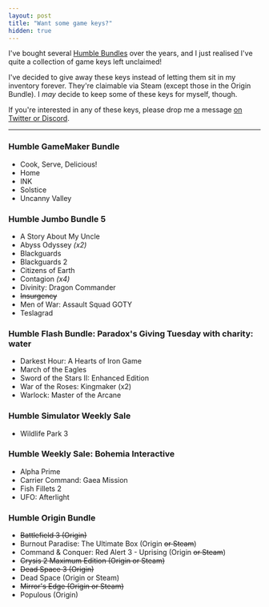 ```yaml
---
layout: post
title: "Want some game keys?"
hidden: true
---
```


I've bought several [Humble Bundles](https://www.humblebundle.com/) over the years, and I just realised I've quite a collection of game keys left unclaimed!

I've decided to give away these keys instead of letting them sit in my inventory forever. They're claimable via Steam (except those in the Origin Bundle). I *may* decide to keep some of these keys for myself, though. 

<p class="lead">If you're interested in any of these keys, please drop me a message <a href="/contact">on Twitter or Discord</a>.</p>


-----

### Humble GameMaker Bundle

* Cook, Serve, Delicious!
* Home
* INK
* Solstice
* Uncanny Valley

### Humble Jumbo Bundle 5

* A Story About My Uncle
* Abyss Odyssey *(x2)*
* Blackguards
* Blackguards 2
* Citizens of Earth
* Contagion *(x4)*
* Divinity: Dragon Commander
* ~~Insurgency~~
* Men of War: Assault Squad GOTY
* Teslagrad

### Humble Flash Bundle: Paradox's Giving Tuesday with charity: water

* Darkest Hour: A Hearts of Iron Game
* March of the Eagles
* Sword of the Stars II: Enhanced Edition
* War of the Roses: Kingmaker (x2)
* Warlock: Master of the Arcane

### Humble Simulator Weekly Sale

* Wildlife Park 3

### Humble Weekly Sale: Bohemia Interactive

* Alpha Prime
* Carrier Command: Gaea Mission
* Fish Fillets 2
* UFO: Afterlight

### Humble Origin Bundle

* ~~Battlefield 3 (Origin)~~
* Burnout Paradise: The Ultimate Box (Origin ~~or Steam~~)
* Command & Conquer: Red Alert 3 - Uprising (Origin ~~or Steam~~)
* ~~Crysis 2 Maximum Edition (Origin or Steam)~~
* ~~Dead Space 3 (Origin)~~
* Dead Space (Origin or Steam)
* ~~Mirror's Edge (Origin or Steam)~~
* Populous (Origin)
